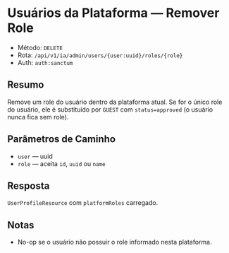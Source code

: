 # Usuários da Plataforma — Remover Role

- Método: `DELETE`
- Rota: `/api/v1/ia/admin/users/{user:uuid}/roles/{role}`
- Auth: `auth:sanctum`

## Resumo
Remove um role do usuário dentro da plataforma atual. Se for o único role do usuário, ele é substituído por `GUEST` com `status=approved` (o usuário nunca fica sem role).

## Parâmetros de Caminho
- `user` — uuid
- `role` — aceita `id`, `uuid` ou `name`

## Resposta
`UserProfileResource` com `platformRoles` carregado.

## Notas
- No-op se o usuário não possuir o role informado nesta plataforma.


